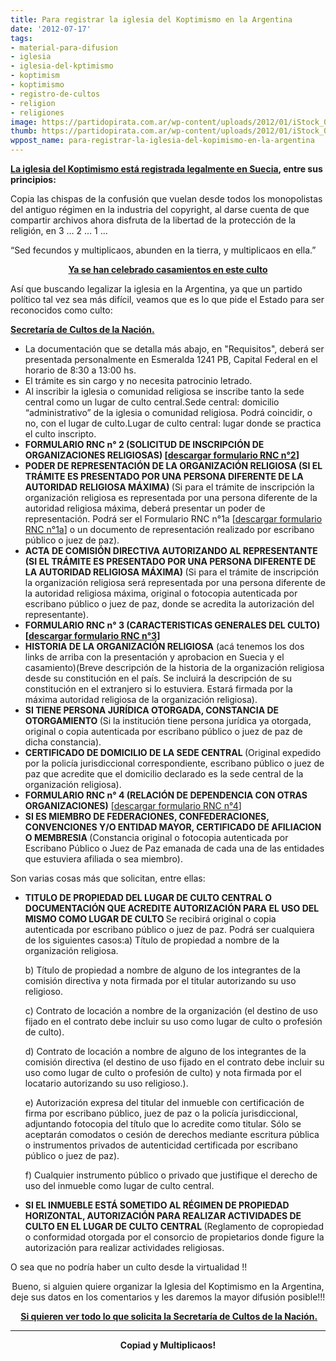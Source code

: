 ```yaml
---
title: Para registrar la iglesia del Koptimismo en la Argentina
date: '2012-07-17'
tags:
- material-para-difusion
- iglesia
- iglesia-del-kptimismo
- koptimism
- koptimismo
- registro-de-cultos
- religion
- religiones
image: https://partidopirata.com.ar/wp-content/uploads/2012/01/iStock_000017848678Small-646x363.jpg
thumb: https://partidopirata.com.ar/wp-content/uploads/2012/01/iStock_000017848678Small-646x363-150x150.jpg
wppost_name: para-registrar-la-iglesia-del-kopimismo-en-la-argentina
---
```


<strong><a href="https://partidopirata.com.ar/2693/el-intercambio-de-archivos-es-una-religion-reconocida-en-suecia">La iglesia del Koptimismo está registrada legalmente en Suecia</a>, entre sus principios:</strong>

Copia las chispas de la confusión que vuelan desde todos los monopolistas del antiguo régimen en la industria del copyright, al darse cuenta de que compartir archivos ahora disfruta de la libertad de la protección de la religión, en 3 … 2 … 1 …

“Sed fecundos y multiplicaos, abunden en la tierra, y multiplicaos en ella.”
<p style="text-align: center;"><strong><a href="https://partidopirata.com.ar/4369/la-iglesia-del-kopimism-casa-a-su-primer-pareja">Ya se han celebrado casamientos en este culto</a></strong></p>
<p style="text-align: left;">Así que buscando legalizar la iglesia en la Argentina, ya que un partido político tal vez sea más difícil, veamos que es lo que pide el Estado para ser reconocidos como culto:</p>
<p style="text-align: left;"><strong><a href="http://www.culto.gov.ar/dircul_t_inscrorgrel.php" target="_blank">Secretaría de Cultos de la Nación.</a></strong></p>

<ul>
	<li>La documentación que se detalla más abajo, en "Requisitos", deberá ser presentada personalmente en Esmeralda 1241 PB, Capital Federal en el horario de 8:30 a 13:00 hs.</li>
	<li>El trámite es sin cargo y no necesita patrocinio letrado.</li>
	<li>Al inscribir la iglesia o comunidad religiosa se inscribe tanto la sede central como un lugar de culto central.Sede central: domicilio “administrativo” de la iglesia o comunidad religiosa. Podrá coincidir, o no, con el lugar de culto.Lugar de culto central: lugar donde se practica el culto inscripto.</li>
	<li><strong>FORMULARIO RNC n° 2 (SOLICITUD DE INSCRIPCIÓN DE ORGANIZACIONES RELIGIOSAS) [<a href="http://www.culto.gov.ar/forms/rnc2.pdf" target="_blank">descargar formulario RNC n°2</a>]</strong></li>
	<li><strong>PODER DE REPRESENTACIÓN DE LA ORGANIZACIÓN RELIGIOSA (SI EL TRÁMITE ES PRESENTADO POR UNA PERSONA DIFERENTE DE LA AUTORIDAD RELIGIOSA MÁXIMA) </strong>(Si para el trámite de inscripción la organización religiosa es representada por una persona diferente de la autoridad religiosa máxima, deberá presentar un poder de representación. Podrá ser el Formulario RNC n°1a [<a href="http://www.culto.gov.ar/forms/rnc1a.pdf" target="_blank">descargar formulario RNC n°1a</a>] o un documento de representación realizado por escribano público o juez de paz).</li>
	<li><strong>ACTA DE COMISIÓN DIRECTIVA AUTORIZANDO AL REPRESENTANTE (SI EL TRÁMITE ES PRESENTADO POR UNA PERSONA DIFERENTE DE LA AUTORIDAD RELIGIOSA MÁXIMA) </strong>(Si para el trámite de inscripción la organización religiosa será representada por una persona diferente de la autoridad religiosa máxima, original o fotocopia autenticada por escribano público o juez de paz, donde se acredita la autorización del representante).</li>
	<li><strong>FORMULARIO RNC n° 3 (CARACTERISTICAS GENERALES DEL CULTO) [<a href="http://www.culto.gov.ar/forms/rnc3.pdf" target="_blank">descargar formulario RNC n°3</a>]</strong></li>
	<li><strong>HISTORIA DE LA ORGANIZACIÓN RELIGIOSA</strong> (acá tenemos los dos links de arriba con la presentación y aprobacion en Suecia y el casamiento)(Breve descripción de la historia de la organización religiosa desde su constitución en el país. Se incluirá la descripción de su constitución en el extranjero si lo estuviera. Estará firmada por la máxima autoridad religiosa de la organización religiosa).</li>
	<li><strong> SI TIENE PERSONA JURÍDICA OTORGADA, CONSTANCIA DE OTORGAMIENTO </strong>(Si la institución tiene persona jurídica ya otorgada, original o copia autenticada por escribano público o juez de paz de dicha constancia).</li>
	<li><strong> CERTIFICADO DE DOMICILIO DE LA SEDE CENTRAL </strong>(Original expedido por la policía jurisdiccional correspondiente, escribano público o juez de paz que acredite que el domicilio declarado es la sede central de la organización religiosa).</li>
	<li><strong> FORMULARIO RNC n° 4 (RELACIÓN DE DEPENDENCIA CON OTRAS ORGANIZACIONES)</strong> [<a href="http://www.culto.gov.ar/forms/rnc4.pdf" target="_blank">descargar formulario RNC n°4</a>]</li>
	<li><strong>SI ES MIEMBRO DE FEDERACIONES, CONFEDERACIONES, CONVENCIONES Y/O ENTIDAD MAYOR, CERTIFICADO DE AFILIACION O MEMBRESIA </strong>(Constancia original o fotocopia autenticada por Escribano Público o Juez de Paz emanada de cada una de las entidades que estuviera afiliada o sea miembro).</li>
</ul>
Son varias cosas más que solicitan, entre ellas:
<ul>
	<li><strong>TITULO DE PROPIEDAD DEL LUGAR DE CULTO CENTRAL O DOCUMENTACIÓN QUE ACREDITE AUTORIZACIÓN PARA EL USO DEL MISMO COMO LUGAR DE CULTO </strong>Se recibirá original o copia autenticada por escribano público o juez de paz. Podrá ser cualquiera de los siguientes casos:a) Título de propiedad a nombre de la organización religiosa.

b) Título de propiedad a nombre de alguno de los integrantes de la comisión directiva y nota firmada por el titular autorizando su uso religioso.

c) Contrato de locación a nombre de la organización (el destino de uso fijado en el contrato debe incluir su uso como lugar de culto o profesión de culto).

d) Contrato de locación a nombre de alguno de los integrantes de la comisión directiva (el destino de uso fijado en el contrato debe incluir su uso como lugar de culto o profesión de culto) y nota firmada por el locatario autorizando su uso religioso.).

e) Autorización expresa del titular del inmueble con certificación de firma por escribano público, juez de paz o la policía jurisdiccional, adjuntando fotocopia del título que lo acredite como titular. Sólo se aceptarán comodatos o cesión de derechos mediante escritura pública o instrumentos privados de autenticidad certificada por escribano público o juez de paz).

f) Cualquier instrumento público o privado que justifique el derecho de uso del inmueble como lugar de culto central.</li>
	<li><strong>SI EL INMUEBLE ESTÁ SOMETIDO AL RÉGIMEN DE PROPIEDAD HORIZONTAL, AUTORIZACIÓN PARA REALIZAR ACTIVIDADES DE CULTO EN EL LUGAR DE CULTO CENTRAL </strong>(Reglamento de copropiedad o conformidad otorgada por el consorcio de propietarios donde figure la autorización para realizar actividades religiosas.</li>
</ul>
O sea que no podría haber un culto desde la virtualidad !!
<p style="text-align: center;">Bueno, si alguien quiere organizar la Iglesia del Koptimismo en la Argentina, deje sus datos en los comentarios y les daremos la mayor difusión posible!!!</p>
<p style="text-align: center;"><strong> <a href="http://www.culto.gov.ar/dircul_t_inscrorgrel.php" target="_blank">Si quieren ver todo lo que solicita la Secretaría de Cultos de la Nación.</a></strong></p>


<hr />
<p style="text-align: center;"><strong>Copiad y Multiplicaos!</strong></p>
